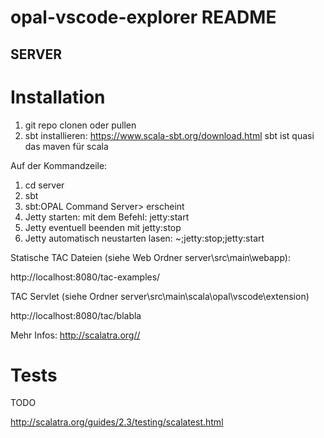 # opal-vscode-explorer README

## SERVER

# Installation

1. git repo clonen oder pullen
1. sbt installieren: https://www.scala-sbt.org/download.html
sbt ist quasi das maven für scala

Auf der Kommandzeile:
1. cd server
1. sbt
1. sbt:OPAL Command Server> erscheint
1. Jetty starten: mit dem Befehl:  jetty:start 
1. Jetty eventuell beenden mit jetty:stop
1. Jetty automatisch neustarten lasen: ~;jetty:stop;jetty:start

Statische TAC Dateien (siehe Web Ordner server\src\main\webapp):

http://localhost:8080/tac-examples/

TAC Servlet (siehe Ordner server\src\main\scala\opal\vscode\extension)

http://localhost:8080/tac/blabla


Mehr Infos: http://scalatra.org//

# Tests

TODO


http://scalatra.org/guides/2.3/testing/scalatest.html